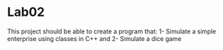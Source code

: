 # Lab02
This project should be able to create a program that: 1- Simulate a simple enterprise using classes in C++ and 2- Simulate a dice game
